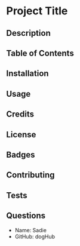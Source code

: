 
# Project Title
## Description
## Table of Contents
## Installation
## Usage
## Credits
## License
## Badges
## Contributing
## Tests
## Questions
* Name: Sadie
* GitHub: dogHub
    